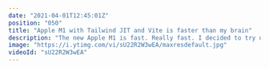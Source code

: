 ```yaml
---
date: "2021-04-01T12:45:01Z"
position: "050"
title: "Apple M1 with Tailwind JIT and Vite is faster than my brain"
description: "The new Apple M1 is fast. Really fast. I decided to try using Vite and the new Tailwind JIT together to see how fast the developer experience can actually get.\n\nConclusion: it's so fast my brain melted...\n\nThe future is bright for front-end developers. New hardware and software is coming out now that is changing the game.\n\nFollow me here:\nWebsite: https://timbenniks.dev\nTwitter: https://twitter.com/timbenniks\nGithub: https://github.com/timbenniks"
image: "https://i.ytimg.com/vi/sU22R2W3wEA/maxresdefault.jpg"
videoId: "sU22R2W3wEA"
---
```


